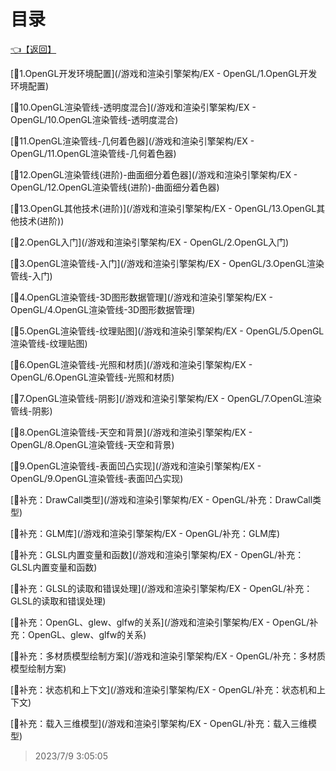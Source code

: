 # 目录  


[👈【返回】](/--目录--/游戏和渲染引擎架构/--目录--游戏和渲染引擎架构)  


[📜1.OpenGL开发环境配置](/游戏和渲染引擎架构/EX - OpenGL/1.OpenGL开发环境配置)  

[📜10.OpenGL渲染管线-透明度混合](/游戏和渲染引擎架构/EX - OpenGL/10.OpenGL渲染管线-透明度混合)  

[📜11.OpenGL渲染管线-几何着色器](/游戏和渲染引擎架构/EX - OpenGL/11.OpenGL渲染管线-几何着色器)  

[📜12.OpenGL渲染管线(进阶)-曲面细分着色器](/游戏和渲染引擎架构/EX - OpenGL/12.OpenGL渲染管线(进阶)-曲面细分着色器)  

[📜13.OpenGL其他技术(进阶)](/游戏和渲染引擎架构/EX - OpenGL/13.OpenGL其他技术(进阶))  

[📜2.OpenGL入门](/游戏和渲染引擎架构/EX - OpenGL/2.OpenGL入门)  

[📜3.OpenGL渲染管线-入门](/游戏和渲染引擎架构/EX - OpenGL/3.OpenGL渲染管线-入门)  

[📜4.OpenGL渲染管线-3D图形数据管理](/游戏和渲染引擎架构/EX - OpenGL/4.OpenGL渲染管线-3D图形数据管理)  

[📜5.OpenGL渲染管线-纹理贴图](/游戏和渲染引擎架构/EX - OpenGL/5.OpenGL渲染管线-纹理贴图)  

[📜6.OpenGL渲染管线-光照和材质](/游戏和渲染引擎架构/EX - OpenGL/6.OpenGL渲染管线-光照和材质)  

[📜7.OpenGL渲染管线-阴影](/游戏和渲染引擎架构/EX - OpenGL/7.OpenGL渲染管线-阴影)  

[📜8.OpenGL渲染管线-天空和背景](/游戏和渲染引擎架构/EX - OpenGL/8.OpenGL渲染管线-天空和背景)  

[📜9.OpenGL渲染管线-表面凹凸实现](/游戏和渲染引擎架构/EX - OpenGL/9.OpenGL渲染管线-表面凹凸实现)  

[📜补充：DrawCall类型](/游戏和渲染引擎架构/EX - OpenGL/补充：DrawCall类型)  

[📜补充：GLM库](/游戏和渲染引擎架构/EX - OpenGL/补充：GLM库)  

[📜补充：GLSL内置变量和函数](/游戏和渲染引擎架构/EX - OpenGL/补充：GLSL内置变量和函数)  

[📜补充：GLSL的读取和错误处理](/游戏和渲染引擎架构/EX - OpenGL/补充：GLSL的读取和错误处理)  

[📜补充：OpenGL、glew、glfw的关系](/游戏和渲染引擎架构/EX - OpenGL/补充：OpenGL、glew、glfw的关系)  

[📜补充：多材质模型绘制方案](/游戏和渲染引擎架构/EX - OpenGL/补充：多材质模型绘制方案)  

[📜补充：状态机和上下文](/游戏和渲染引擎架构/EX - OpenGL/补充：状态机和上下文)  

[📜补充：载入三维模型](/游戏和渲染引擎架构/EX - OpenGL/补充：载入三维模型)  







> 2023/7/9 3:05:05
